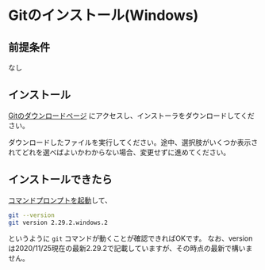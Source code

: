 # Gitのインストール(Windows)

## 前提条件
なし

## インストール
[Gitのダウンロードページ](https://git-scm.com/download) にアクセスし、インストーラをダウンロードしてください。

ダウンロードしたファイルを実行してください。途中、選択肢がいくつか表示されてどれを選べばよいかわからない場合、変更せずに進めてください。

## インストールできたら
[コマンドプロンプトを起動](tipsForWin.md#コマンドプロンプトの起動方法)して、

```sh
git --version
git version 2.29.2.windows.2
```
というように `git` コマンドが動くことが確認できればOKです。
なお、versionは2020/11/25現在の最新2.29.2で記載していますが、その時点の最新で構いません。
